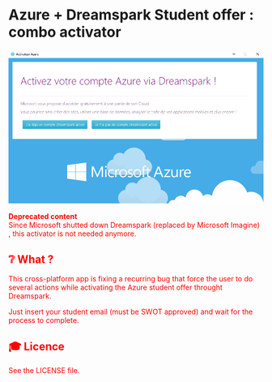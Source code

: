 
# Azure + Dreamspark Student offer : combo activator

<p align="center"><img src="https://github.com/PaulFasola/Attic/blob/master/AzureStudentOfferActivator/preview.png"></p>

<font color="red">**Deprecated content**  
Since Microsoft shutted down Dreamspark (replaced by Microsoft Imagine) , this activator is not needed anymore.</red>

## :grey_question: What ?
This cross-platform app is fixing a recurring bug that force the user to do several actions while activating the Azure student offer throught Dreamspark.  

Just insert your student email (must be SWOT approved) and wait for the process to complete.

   
## 🎓 Licence
See the LICENSE file.